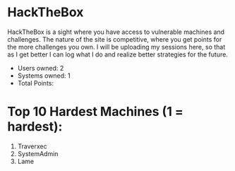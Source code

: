 # HackTheBox

HackTheBox is a sight where you have access to vulnerable machines and challenges. The nature of the site is competitive, where you get
points for the more challenges you own. I will be uploading my sessions here, so that as I get better I can log what I do and realize
better strategies for the future.

- Users owned: 2
- Systems owned: 1
- Total Points: 

# Top 10 Hardest Machines (1 = hardest):
1. Traverxec
2. SystemAdmin
3. Lame
